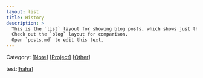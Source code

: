 ```yaml
---
layout: list
title: History
description: >
  This is the `list` layout for showing blog posts, which shows just the title and groups them by year of publication.
  Check out the `blog` layout for comparison.
  Open `posts.md` to edit this text.
---
```

Category:
[[Note](../../note/)]
[[Project](../../project)]
[[Other](../../other)]

test:[[haha](../../contact/intro.pdf)]
